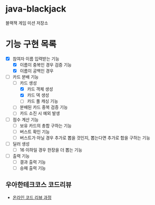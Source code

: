 # java-blackjack
블랙잭 게임 미션 저장소

# 기능 구현 목록
- [x] 참여자 이름 입력받는 기능  
    - [x] 이름이 중복인 경우 검증 기능
    - [x] 이름이 공백인 경우
    
- [ ] 카드 분배 기능 
    - [ ] 카드 생성 
        - [x] 카드 객체 생성
        - [x] 카드 덱 생성 
        - [ ] 카드 풀 캐싱 기능 
    - [ ] 분배된 카드 중복 검증 기능 
    - [ ] 카드 소진 시 예외 발생
    
- [ ] 점수 계산 기능
    - [ ] 보유 카드의 총합 구하는 기능 
    - [ ] 버스트 확인 기능
    - [ ] 버스트가 아닐 경우 추가로 뽑을 것인지, 뽑는다면 추가로 합을 구하는 기능 
- [ ] 딜러 생성
    - [ ] 16 이하일 경우 한장을 더 뽑는 기능   
- [ ] 출력 기능
    - [ ] 결과 출력 기능
    - [ ] 승패 출력 기능 

## 우아한테크코스 코드리뷰
* [온라인 코드 리뷰 과정](https://github.com/woowacourse/woowacourse-docs/blob/master/maincourse/README.md)